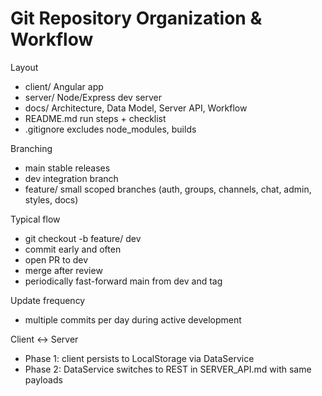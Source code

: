 # Git Repository Organization & Workflow

Layout
- client/  Angular app
- server/  Node/Express dev server
- docs/    Architecture, Data Model, Server API, Workflow
- README.md  run steps + checklist
- .gitignore  excludes node_modules, builds

Branching
- main  stable releases
- dev   integration branch
- feature/<name>  small scoped branches (auth, groups, channels, chat, admin, styles, docs)

Typical flow
- git checkout -b feature/<name> dev
- commit early and often
- open PR to dev
- merge after review
- periodically fast-forward main from dev and tag

Update frequency
- multiple commits per day during active development

Client ↔ Server
- Phase 1: client persists to LocalStorage via DataService
- Phase 2: DataService switches to REST in SERVER_API.md with same payloads

